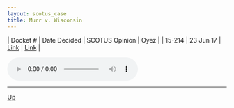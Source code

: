```yaml
---
layout: scotus_case
title: Murr v. Wisconsin
---
```


| Docket # | Date Decided | SCOTUS Opinion | Oyez |
| 15-214 | 23 Jun 17 | [Link](https://www.supremecourt.gov/opinions/preliminaryprint/582US2PP_Web.pdf#page=137) | [Link](https://www.oyez.org/cases/2016/15-214) |

<audio controls>
   <source src='./resources/15-214.mp3' type='audio/mpeg'>
</audio>

<object data='./resources/15-214.pdf' type='application/pdf'></object>

---

[Up](./README.md)